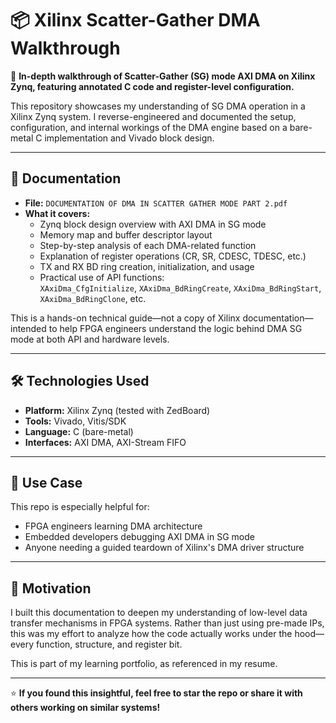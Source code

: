 # 📦 Xilinx Scatter-Gather DMA Walkthrough

🔧 **In-depth walkthrough of Scatter-Gather (SG) mode AXI DMA on Xilinx Zynq, featuring annotated C code and register-level configuration.**

This repository showcases my understanding of SG DMA operation in a Xilinx Zynq system. I reverse-engineered and documented the setup, configuration, and internal workings of the DMA engine based on a bare-metal C implementation and Vivado block design.

---

## 📄 Documentation

- **File:** `DOCUMENTATION OF DMA IN SCATTER GATHER MODE PART 2.pdf`  
- **What it covers:**
  - Zynq block design overview with AXI DMA in SG mode
  - Memory map and buffer descriptor layout
  - Step-by-step analysis of each DMA-related function
  - Explanation of register operations (CR, SR, CDESC, TDESC, etc.)
  - TX and RX BD ring creation, initialization, and usage
  - Practical use of API functions:  
    `XAxiDma_CfgInitialize`, `XAxiDma_BdRingCreate`, `XAxiDma_BdRingStart`, `XAxiDma_BdRingClone`, etc.

This is a hands-on technical guide—not a copy of Xilinx documentation—intended to help FPGA engineers understand the logic behind DMA SG mode at both API and hardware levels.

---

## 🛠️ Technologies Used

- **Platform:** Xilinx Zynq (tested with ZedBoard)
- **Tools:** Vivado, Vitis/SDK
- **Language:** C (bare-metal)
- **Interfaces:** AXI DMA, AXI-Stream FIFO

---

## 📌 Use Case

This repo is especially helpful for:
- FPGA engineers learning DMA architecture
- Embedded developers debugging AXI DMA in SG mode
- Anyone needing a guided teardown of Xilinx's DMA driver structure

---

## 🧠 Motivation

I built this documentation to deepen my understanding of low-level data transfer mechanisms in FPGA systems. Rather than just using pre-made IPs, this was my effort to analyze how the code actually works under the hood—every function, structure, and register bit.

This is part of my learning portfolio, as referenced in my resume.

---

⭐ **If you found this insightful, feel free to star the repo or share it with others working on similar systems!**
